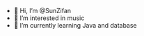 - 👋 Hi, I’m @SunZifan
- 👀 I’m interested in music
- 🌱 I’m currently learning Java and database


<!---
SunZifan/SunZifan is a ✨ special ✨ repository because its `README.md` (this file) appears on your GitHub profile.
You can click the Preview link to take a look at your changes.
--->
